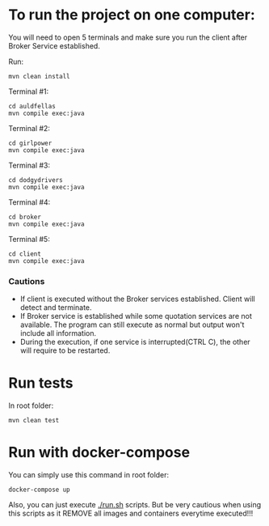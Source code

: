 <h1>To run the project on one computer:</h1>
You will need to open 5 terminals and make sure you run the client after Broker Service established.

Run:
````
mvn clean install
````

Terminal #1: 
````
cd auldfellas
mvn compile exec:java
````

Terminal #2:
````
cd girlpower
mvn compile exec:java
````

Terminal #3:
````
cd dodgydrivers
mvn compile exec:java
````

Terminal #4:
````
cd broker
mvn compile exec:java
````

Terminal #5:
````
cd client
mvn compile exec:java
````

<h3>Cautions</h3>

<ul>
<li>If client is executed without the Broker services established. Client will detect and terminate.</li>
<li>If Broker service is established while some quotation services are not available. The program can still execute as 
normal but output won't include all information.</li>
<li>During the execution, if one service is interrupted(CTRL C), the other will require to be restarted.</li>
</ul>



<h1>Run tests</h1>

In root folder:
````
mvn clean test
````

<h1>Run with docker-compose</h1>
You can simply use this command in root folder:

````
docker-compose up
````
Also, you can just execute [./run.sh](run.sh) scripts. But be very cautious when using this scripts as it REMOVE all images and containers everytime executed!!!
